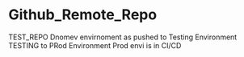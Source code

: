 # Github_Remote_Repo
TEST_REPO
Dnomev envirnoment as pushed to Testing Environment
TESTING to PRod Environment
Prod envi is in CI/CD
